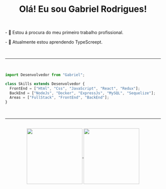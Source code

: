<div align='center'>
  <h1>Olá! Eu sou Gabriel Rodrigues!</h1>
</div>
<br>
<div>
  <p>
    - 🔭 Estou á procura do meu primeiro trabalho profissional.
  </p>
  <p>
    - 🌱 Atualmente estou aprendendo TypeScreept.
  </p>
</div>
<br>
<hr>
<br>

```js
import Desenvolvedor from "Gabriel";

class Skills extends Desenvolvedor {
  FrontEnd = ["Html", "Css", "JavaScript", "React", "Redux"];
  BackEnd = ["NodeJs", "Docker", "ExpressJs", "MySQL", "Sequelize"];
  Areas = ["FullStack", "FrontEnd", "BackEnd"];
}
```
<br>
<hr>
<br>
<div align='center'>
  <a href="https://github.com/anuraghazra/github-readme-stats">
    <img height=180em align="center" src="https://github-readme-stats.vercel.app/api?username=gabrielr99&theme=tokyonight" />
  </a>
  <a href="https://github.com/anuraghazra/convoychat">
    <img height=180em align="center" src="https://github-readme-stats.vercel.app/api/top-langs?username=gabrielr99&layout=compact&langs_count=8&card_width=320&theme=tokyonight" />
  </a>
</div>

